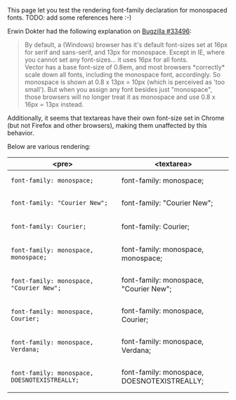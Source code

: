 This page let you test the rendering font-family declaration for monospaced fonts. TODO: add some references here :-)

Erwin Dokter had the following explanation on [Bugzilla \#33496](https://bugzilla.wikimedia.org/33496):

> By default, a (Windows) browser has it's default font-sizes set at 16px for serif and sans-serif, and 13px for monospace. Except in IE, where you cannot set any font-sizes... it uses 16px for all fonts.  
> Vector has a base font-size of 0.8em, and most browsers \*correctly\* scale down all fonts, including the monospace font, accordingly. So monospace is shown at 0.8 x 13px = 10px (which is perceived as 'too small'). But when you assign any font besides just "monospace", those browsers will no longer treat it as monospace and use 0.8 x 16px = 13px instead.

Additionally, it seems that textareas have their own font-size set in Chrome (but not Firefox and other browsers), making them unaffected by this behavior.

Below are various rendering:

<table><colgroup><col style="width: 50%" /><col style="width: 50%" /></colgroup><thead><tr class="header"><th>&lt;pre&gt;</th><th>&lt;textarea&gt;</th></tr></thead><tbody><tr class="odd"><td><pre style="font-family: monospace"><code>font-family: monospace;</code></pre></td><td>font-family: monospace;</td></tr><tr class="even"><td><pre style="font-family: &#39;Courier New&#39;"><code>font-family: &quot;Courier New&quot;;</code></pre></td><td>font-family: "Courier New";</td></tr><tr class="odd"><td><pre style="font-family: Courier"><code>font-family: Courier;</code></pre></td><td>font-family: Courier;</td></tr><tr class="even"><td><pre style="font-family: monospace, monospace"><code>font-family: monospace, monospace;</code></pre></td><td>font-family: monospace, monospace;</td></tr><tr class="odd"><td><pre style="font-family: monospace, &#39;Courier New&#39;"><code>font-family: monospace, &quot;Courier New&quot;;</code></pre></td><td>font-family: monospace, "Courier New";</td></tr><tr class="even"><td><pre style="font-family: monospace, Courier"><code>font-family: monospace, Courier;</code></pre></td><td>font-family: monospace, Courier;</td></tr><tr class="odd"><td><pre style="font-family: monospace, Verdana"><code>font-family: monospace, Verdana;</code></pre></td><td>font-family: monospace, Verdana;</td></tr><tr class="even"><td><pre style="font-family: monospace, DOESNOTEXISTREALLY"><code>font-family: monospace, DOESNOTEXISTREALLY;</code></pre></td><td>font-family: monospace, DOESNOTEXISTREALLY;</td></tr></tbody></table>
